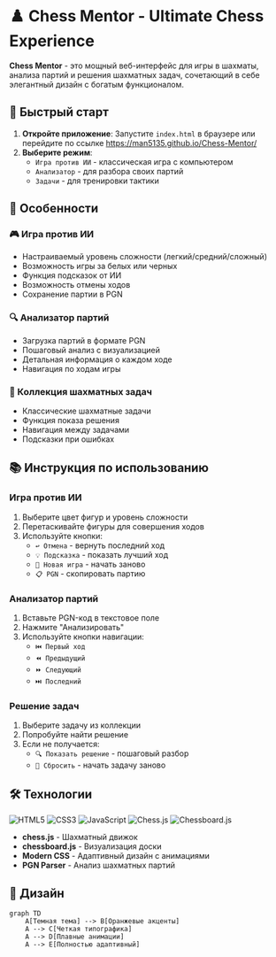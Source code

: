 # ♟️ Chess Mentor - Ultimate Chess Experience

**Chess Mentor** - это мощный веб-интерфейс для игры в шахматы, анализа партий и решения шахматных задач, сочетающий в себе элегантный дизайн с богатым функционалом.

## 🚀 Быстрый старт

1. **Откройте приложение**: Запустите `index.html` в браузере или перейдите по ссылке https://man5135.github.io/Chess-Mentor/
2. **Выберите режим**:
   - `Игра против ИИ` - классическая игра с компьютером
   - `Анализатор` - для разбора своих партий
   - `Задачи` - для тренировки тактики

## 🌟 Особенности

### 🎮 Игра против ИИ
- Настраиваемый уровень сложности (легкий/средний/сложный)
- Возможность игры за белых или черных
- Функция подсказок от ИИ
- Возможность отмены ходов
- Сохранение партии в PGN

### 🔍 Анализатор партий
- Загрузка партий в формате PGN
- Пошаговый анализ с визуализацией
- Детальная информация о каждом ходе
- Навигация по ходам игры

### 🧩 Коллекция шахматных задач
- Классические шахматные задачи
- Функция показа решения
- Навигация между задачами
- Подсказки при ошибках

## 📚 Инструкция по использованию

### Игра против ИИ
1. Выберите цвет фигур и уровень сложности
2. Перетаскивайте фигуры для совершения ходов
3. Используйте кнопки:
   - `↩️ Отмена` - вернуть последний ход
   - `💡 Подсказка` - показать лучший ход
   - `🔄 Новая игра` - начать заново
   - `📋 PGN` - скопировать партию

### Анализатор партий
1. Вставьте PGN-код в текстовое поле
2. Нажмите "Анализировать"
3. Используйте кнопки навигации:
   - `⏮️ Первый ход`
   - `⏪ Предыдущий`
   - `⏩ Следующий`
   - `⏭️ Последний`

### Решение задач
1. Выберите задачу из коллекции
2. Попробуйте найти решение
3. Если не получается:
   - `🔍 Показать решение` - пошаговый разбор
   - `🔄 Сбросить` - начать задачу заново

## 🛠 Технологии

![HTML5](https://img.shields.io/badge/HTML5-E34F26?style=for-the-badge&logo=html5&logoColor=white)
![CSS3](https://img.shields.io/badge/CSS3-1572B6?style=for-the-badge&logo=css3&logoColor=white)
![JavaScript](https://img.shields.io/badge/JavaScript-F7DF1E?style=for-the-badge&logo=javascript&logoColor=black)
![Chess.js](https://img.shields.io/badge/Chess.js-000000?style=for-the-badge)
![Chessboard.js](https://img.shields.io/badge/Chessboard.js-769656?style=for-the-badge)

- **chess.js** - Шахматный движок
- **chessboard.js** - Визуализация доски
- **Modern CSS** - Адаптивный дизайн с анимациями
- **PGN Parser** - Анализ шахматных партий

## 🎨 Дизайн

```mermaid
graph TD
    A[Темная тема] --> B[Оранжевые акценты]
    A --> C[Четкая типографика]
    A --> D[Плавные анимации]
    A --> E[Полностью адаптивный]

